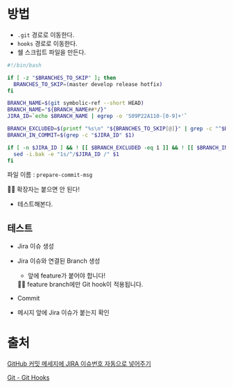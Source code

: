 # 방법

- `.git` 경로로 이동한다.
- `hooks` 경로로 이동한다.
- 쉘 스크립트 파일을 만든다.

```bash
#!/bin/bash

if [ -z "$BRANCHES_TO_SKIP" ]; then
  BRANCHES_TO_SKIP=(master develop release hotfix)
fi

BRANCH_NAME=$(git symbolic-ref --short HEAD)
BRANCH_NAME="${BRANCH_NAME##*/}"
JIRA_ID=`echo $BRANCH_NAME | egrep -o 'S09P22A110-[0-9]+'`

BRANCH_EXCLUDED=$(printf "%s\n" "${BRANCHES_TO_SKIP[@]}" | grep -c "^$BRANCH_NAME$")
BRANCH_IN_COMMIT=$(grep -c "$JIRA_ID" $1)

if [ -n $JIRA_ID ] && ! [[ $BRANCH_EXCLUDED -eq 1 ]] && ! [[ $BRANCH_IN_COMMIT -ge 1 ]]; then 
  sed -i.bak -e "1s/^/$JIRA_ID /" $1
fi
```

파일 이름 : `prepare-commit-msg`

<aside>
💁‍♂️ 확장자는 붙으면 안 된다!

</aside>

- 테스트해본다.

## 테스트

- Jira 이슈 생성
- Jira 이슈와 연결된 Branch 생성
    - 앞에 feature가 붙어야 합니다!

    <aside>
    💁‍♂️ feature branch에만 Git hook이 적용됩니다.

    </aside>

- Commit
- 메시지 앞에 Jira 이슈가 붙는지 확인

# 출처

[GitHub 커밋 메세지에 JIRA 이슈번호 자동으로 넣어주기](https://medium.com/prnd/github-커밋-메세지에-jira-이슈번호-자동으로-넣어주기-779048784037)

[Git - Git Hooks](https://git-scm.com/book/ko/v2/Git맞춤-Git-Hooks)